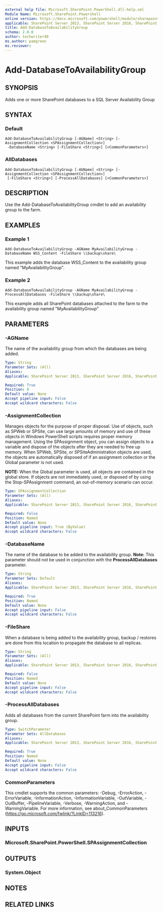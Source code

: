 ```yaml
---
external help file: Microsoft.SharePoint.PowerShell.dll-help.xml
Module Name: Microsoft.SharePoint.Powershell
online version: https://docs.microsoft.com/powershell/module/sharepoint-server/add-databasetoavailabilitygroup
applicable: SharePoint Server 2013, SharePoint Server 2016, SharePoint Server 2019
title: Add-DatabaseToAvailabilityGroup
schema: 2.0.0
author: techwriter40
ms.author: pamgreen
ms.reviewer:
---
```


# Add-DatabaseToAvailabilityGroup

## SYNOPSIS
Adds one or more SharePoint databases to a SQL Server Availability Group

## SYNTAX

### Default
```
Add-DatabaseToAvailabilityGroup [-AGName] <String> [-AssignmentCollection <SPAssignmentCollection>]
 -DatabaseName <String> [-FileShare <String>] [<CommonParameters>]
```

### AllDatabases
```
Add-DatabaseToAvailabilityGroup [-AGName] <String> [-AssignmentCollection <SPAssignmentCollection>]
 [-FileShare <String>] [-ProcessAllDatabases] [<CommonParameters>]
```

## DESCRIPTION
Use the Add-DatabaseToAvailabilityGroup cmdlet to add an availability group to the farm.

## EXAMPLES

### Example 1 
```
Add-DatabaseToAvailabilityGroup -AGName MyAvailabilityGroup -DatabaseName WSS_Content -FileShare \\backup\share\ 
```

This example adds the database WSS_Content to the availability group named "MyAvailabilityGroup".

### Example 2
```
Add-DatabaseToAvailabilityGroup -AGName MyAvailabilityGroup -ProcessAllDatabases -FileShare \\backup\share\ 
```

This example adds all SharePoint databases attached to the farm to the availability group named "MyAvailabilityGroup"

## PARAMETERS

### -AGName
The name of the availability group from which the databases are being added.

```yaml
Type: String
Parameter Sets: (All)
Aliases: 
Applicable: SharePoint Server 2013, SharePoint Server 2016, SharePoint Server 2019

Required: True
Position: 0
Default value: None
Accept pipeline input: False
Accept wildcard characters: False
```

### -AssignmentCollection
Manages objects for the purpose of proper disposal. Use of objects, such as SPWeb or SPSite, can use large amounts of memory and use of these objects in Windows PowerShell scripts requires proper memory management. Using the SPAssignment object, you can assign objects to a variable and dispose of the objects after they are needed to free up memory. When SPWeb, SPSite, or SPSiteAdministration objects are used, the objects are automatically disposed of if an assignment collection or the Global parameter is not used.

**NOTE:** When the Global parameter is used, all objects are contained in the global store. If objects are not immediately used, or disposed of by using the Stop-SPAssignment command, an out-of-memory scenario can occur. 

```yaml
Type: SPAssignmentCollection
Parameter Sets: (All)
Aliases: 
Applicable: SharePoint Server 2013, SharePoint Server 2016, SharePoint Server 2019

Required: False
Position: Named
Default value: None
Accept pipeline input: True (ByValue)
Accept wildcard characters: False
```

### -DatabaseName
The name of the database to be added to the availability group. 
**Note:** This parameter should not be used in conjunction with the **ProcessAllDatabases** parameter.

```yaml
Type: String
Parameter Sets: Default
Aliases: 
Applicable: SharePoint Server 2013, SharePoint Server 2016, SharePoint Server 2019

Required: True
Position: Named
Default value: None
Accept pipeline input: False
Accept wildcard characters: False
```

### -FileShare
When a database is being added to the availability group, backup / restores are done from this location to propagate the database to all replicas.

```yaml
Type: String
Parameter Sets: (All)
Aliases: 
Applicable: SharePoint Server 2013, SharePoint Server 2016, SharePoint Server 2019

Required: False
Position: Named
Default value: None
Accept pipeline input: False
Accept wildcard characters: False
```

### -ProcessAllDatabases
Adds all databases from the current SharePoint farm into the availability group.

```yaml
Type: SwitchParameter
Parameter Sets: AllDatabases
Aliases: 
Applicable: SharePoint Server 2013, SharePoint Server 2016, SharePoint Server 2019

Required: True
Position: Named
Default value: None
Accept pipeline input: False
Accept wildcard characters: False
```

### CommonParameters
This cmdlet supports the common parameters: -Debug, -ErrorAction, -ErrorVariable, -InformationAction, -InformationVariable, -OutVariable, -OutBuffer, -PipelineVariable, -Verbose, -WarningAction, and -WarningVariable. For more information, see about_CommonParameters (https://go.microsoft.com/fwlink/?LinkID=113216).

## INPUTS

### Microsoft.SharePoint.PowerShell.SPAssignmentCollection

## OUTPUTS

### System.Object

## NOTES

## RELATED LINKS

